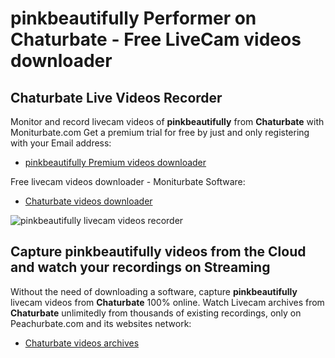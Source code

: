 # pinkbeautifully Performer on Chaturbate - Free LiveCam videos downloader

## Chaturbate Live Videos Recorder

Monitor and record livecam videos of **pinkbeautifully** from **Chaturbate** with Moniturbate.com
Get a premium trial for free by just and only registering with your Email address:
* [pinkbeautifully Premium videos downloader](https://moniturbate.com/request-demo-licence-key.html)

Free livecam videos downloader - Moniturbate Software:
* [Chaturbate videos downloader](https://moniturbate.com/moniturbate-download-software.html)

![pinkbeautifully livecam videos recorder](https://peachurnet.com/templates/moniturbate-software.png)


## Capture pinkbeautifully videos from the Cloud and watch your recordings on Streaming

Without the need of downloading a software, capture **pinkbeautifully** livecam videos from **Chaturbate** 100% online.
Watch Livecam archives from **Chaturbate** unlimitedly from thousands of existing recordings, only on Peachurbate.com and its websites network:
* [Chaturbate videos archives](https://peachurnet.com/)